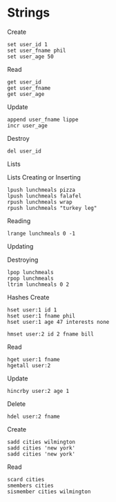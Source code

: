 # Strings
Create
```
set user_id 1
set user_fname phil
set user_age 50
```

Read
```
get user_id
get user_fname
get user_age
```

Update
```
append user_fname lippe
incr user_age
```

Destroy
```
del user_id
```

Lists

Lists
Creating or Inserting
```
lpush lunchmeals pizza
lpush lunchmeals falafel
rpush lunchmeals wrap
rpush lunchmeals "turkey leg"
```
Reading
```
lrange lunchmeals 0 -1
```
Updating

Destroying
```
lpop lunchmeals
rpop lunchmeals
ltrim lunchmeals 0 2
```


Hashes
Create
```
hset user:1 id 1
hset user:1 fname phil
hset user:1 age 47 interests none

hmset user:2 id 2 fname bill
```

Read
```
hget user:1 fname
hgetall user:2
```
Update
```
hincrby user:2 age 1
```
Delete
```
hdel user:2 fname
```

Create
```
sadd cities wilmington
sadd cities 'new york'
sadd cities 'new york'
```
Read
```
scard cities
smembers cities
sismember cities wilmington
```


